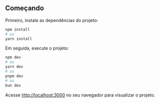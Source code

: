 ## Começando

Primeiro, instale as dependências do projeto:

```bash
npm install
# ou
yarn install
```

Em seguida, execute o projeto:

```bash
npm dev
# ou
yarn dev
# ou
pnpm dev
# ou
bun dev
```

Acesse [http://localhost:3000](http://localhost:3000) no seu navegador para visualizar o projeto.